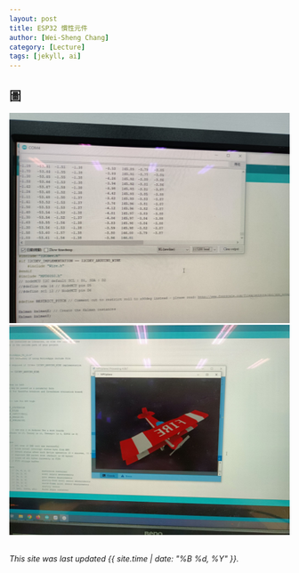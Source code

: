 ```yaml
---
layout: post
title: ESP32 慣性元件
author: [Wei-Sheng Chang]
category: [Lecture]
tags: [jekyll, ai]
---
```

## 圖
![](https://github.com/sijop/MCU-project/blob/main/images/shaking.jpg?raw=true)
![](https://github.com/sijop/MCU-project/blob/main/images/plane-photo.jpg?raw=true)
<br>
<br>


*This site was last updated {{ site.time | date: "%B %d, %Y" }}.*
